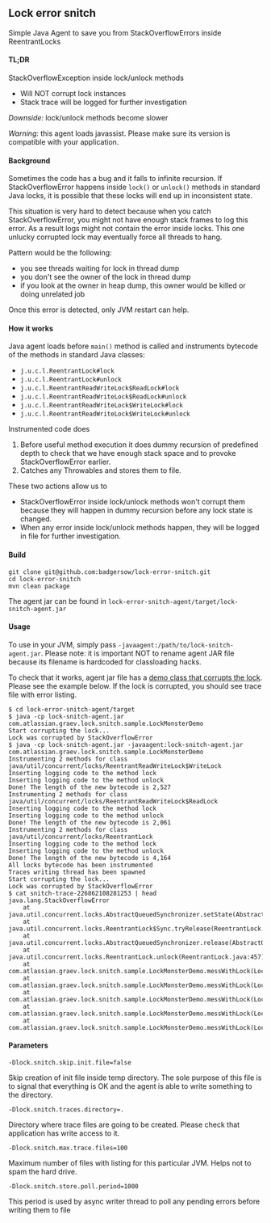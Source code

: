 ## Lock error snitch

Simple Java Agent to save you from StackOverflowErrors inside ReentrantLocks

#### TL;DR

StackOverflowException inside lock/unlock methods
* Will NOT corrupt lock instances
* Stack trace will be logged for further investigation

*Downside:* lock/unlock methods become slower

*Warning:* this agent loads javassist. Please make sure its version is compatible with your application. 

#### Background

Sometimes the code has a bug and it falls to infinite recursion.
If StackOverflowError happens inside `lock()` or `unlock()` methods in standard Java locks, it is possible
that these locks will end up in inconsistent state.

This situation is very hard to detect because when you catch StackOverflowError, you might not have enough stack frames
to log this error. As a result logs might not contain the error inside locks. This one unlucky corrupted lock may eventually
force all threads to hang.

Pattern would be the following:
* you see threads waiting for lock in thread dump
* you don't see the owner of the lock in thread dump
* if you look at the owner in heap dump, this owner would be killed or doing unrelated job

Once this error is detected, only JVM restart can help.

#### How it works

Java agent loads before `main()` method is called and instruments bytecode of the methods in standard Java classes:
* `j.u.c.l.ReentrantLock#lock`
* `j.u.c.l.ReentrantLock#unlock`
* `j.u.c.l.ReentrantReadWriteLock$ReadLock#lock`
* `j.u.c.l.ReentrantReadWriteLock$ReadLock#unlock`
* `j.u.c.l.ReentrantReadWriteLock$WriteLock#lock`
* `j.u.c.l.ReentrantReadWriteLock$WriteLock#unlock`

Instrumented code does
1. Before useful method execution it does dummy recursion of predefined depth to check that we have enough
stack space and to provoke StackOverflowError earlier.
2. Catches any Throwables and stores them to file.

These two actions allow us to
* StackOverflowError inside lock/unlock methods won't corrupt them because they will happen in dummy recursion
before any lock state is changed.
* When any error inside lock/unlock methods happen, they will be logged in file for further investigation.

#### Build
```
git clone git@github.com:badgersow/lock-error-snitch.git
cd lock-error-snitch
mvn clean package
```

The agent jar can be found in `lock-error-snitch-agent/target/lock-snitch-agent.jar`

#### Usage

To use in your JVM, simply pass `-javaagent:/path/to/lock-snitch-agent.jar`. Please note: it is important NOT to rename
agent JAR file because its filename is hardcoded for classloading hacks.

To check that it works, agent jar file has a [demo class that corrupts the lock](https://bitbucket.org/egraev/lock-error-snitch/src/master/lock-error-snitch-agent/src/main/java/com/atlassian/graev/lock/snitch/sample/LockMonsterDemo.java).
Please see the example below. If the lock is corrupted, you should see trace file with error listing.

```
$ cd lock-error-snitch-agent/target
$ java -cp lock-snitch-agent.jar com.atlassian.graev.lock.snitch.sample.LockMonsterDemo
Start corrupting the lock...
Lock was corrupted by StackOverflowError
$ java -cp lock-snitch-agent.jar -javaagent:lock-snitch-agent.jar com.atlassian.graev.lock.snitch.sample.LockMonsterDemo
Instrumenting 2 methods for class java/util/concurrent/locks/ReentrantReadWriteLock$WriteLock
Inserting logging code to the method lock
Inserting logging code to the method unlock
Done! The length of the new bytecode is 2,527
Instrumenting 2 methods for class java/util/concurrent/locks/ReentrantReadWriteLock$ReadLock
Inserting logging code to the method lock
Inserting logging code to the method unlock
Done! The length of the new bytecode is 2,061
Instrumenting 2 methods for class java/util/concurrent/locks/ReentrantLock
Inserting logging code to the method lock
Inserting logging code to the method unlock
Done! The length of the new bytecode is 4,164
All locks bytecode has been instrumented
Traces writing thread has been spawned
Start corrupting the lock...
Lock was corrupted by StackOverflowError
$ cat snitch-trace-226862108281253 | head
java.lang.StackOverflowError
	at java.util.concurrent.locks.AbstractQueuedSynchronizer.setState(AbstractQueuedSynchronizer.java:550)
	at java.util.concurrent.locks.ReentrantLock$Sync.tryRelease(ReentrantLock.java:157)
	at java.util.concurrent.locks.AbstractQueuedSynchronizer.release(AbstractQueuedSynchronizer.java:1261)
	at java.util.concurrent.locks.ReentrantLock.unlock(ReentrantLock.java:457)
	at com.atlassian.graev.lock.snitch.sample.LockMonsterDemo.messWithLock(LockMonsterDemo.java:51)
	at com.atlassian.graev.lock.snitch.sample.LockMonsterDemo.messWithLock(LockMonsterDemo.java:52)
	at com.atlassian.graev.lock.snitch.sample.LockMonsterDemo.messWithLock(LockMonsterDemo.java:52)
	at com.atlassian.graev.lock.snitch.sample.LockMonsterDemo.messWithLock(LockMonsterDemo.java:52)
	at com.atlassian.graev.lock.snitch.sample.LockMonsterDemo.messWithLock(LockMonsterDemo.java:52)
```

#### Parameters

`-Dlock.snitch.skip.init.file=false`

Skip creation of init file inside temp directory. The sole purpose of this file is to signal that everything is OK 
and the agent is able to write something to the directory.

`-Dlock.snitch.traces.directory=.`

Directory where trace files are going to be created. Please check that application has write access to it.

`-Dlock.snitch.max.trace.files=100`

Maximum number of files with listing for this particular JVM. Helps not to spam the hard drive.

`-Dlock.snitch.store.poll.period=1000`

This period is used by async writer thread to poll any pending errors before writing them to file